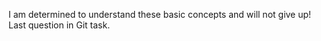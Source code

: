 I am determined to understand these basic concepts and will not give up! Last question in Git task.

